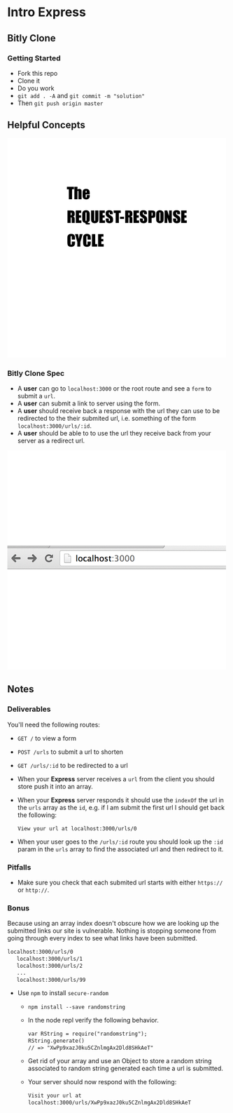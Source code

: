 # Intro Express
## Bitly Clone

### Getting Started

* Fork this repo
* Clone it
* Do you work
* `git add . -A` and `git commit -m "solution"`
* Then `git push origin master`

## Helpful Concepts

 ![the request response cycle](req_res.gif)

### Bitly Clone Spec

* A **user** can go to `localhost:3000` or the root route and see a `form` to submit a `url`.
* A **user** can submit a link to server using the form.
* A **user** should receive back a response with the url they can use to be redirected to the their submited url, i.e. something of the form  `localhost:3000/urls/:id`.
* A **user** should be able to to use the url they receive back from your server as a redirect url.

![user story](user_story.gif)

## Notes

### Deliverables

You'll need the following routes:

* `GET /` to view a form
* `POST /urls` to submit a url to shorten
* `GET /urls/:id` to be redirected to a url

* When your **Express** server receives a `url` from the client you should store push it into an array.
* When your **Express** server responds it should use the `indexOf` the url in the `urls` array as the `id`, e.g. if I am submit the first url I should get back the following:
	
	```
	View your url at localhost:3000/urls/0
	
	```
* When your user goes to the `/urls/:id` route you should look up the `:id` param in the `urls` array to find the associated url and then redirect to it.


### Pitfalls

* Make sure you check that each submited url starts with either `https://` or `http://`.

### Bonus

Because using an array index doesn't obscure how we are looking up the submitted links our site is vulnerable. Nothing is stopping someone from going through every index to see what links have been submitted.

```
localhost:3000/urls/0
   localhost:3000/urls/1
   localhost:3000/urls/2
   ...
   localhost:3000/urls/99
```

* Use `npm` to install `secure-random`
	* `npm install --save randomstring`
	*  In the node repl verify the following behavior.
	
		```
		var RString = require("randomstring");
		RString.generate()
		// => "XwPp9xazJ0ku5CZnlmgAx2Dld8SHkAeT"
		
		```
	* Get rid of your array and use an Object to store a random string associated to random string generated each time a url is submitted.
	* Your server should now respond with the following:
	
		```
		Visit your url at localhost:3000/urls/XwPp9xazJ0ku5CZnlmgAx2Dld8SHkAeT
		```


